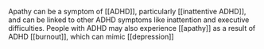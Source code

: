 Apathy can be a symptom of [[ADHD]], particularly [[inattentive ADHD]], and can be linked to other ADHD symptoms like inattention and executive difficulties. People with ADHD may also experience [[apathy]] as a result of ADHD [[burnout]], which can mimic [[depression]]